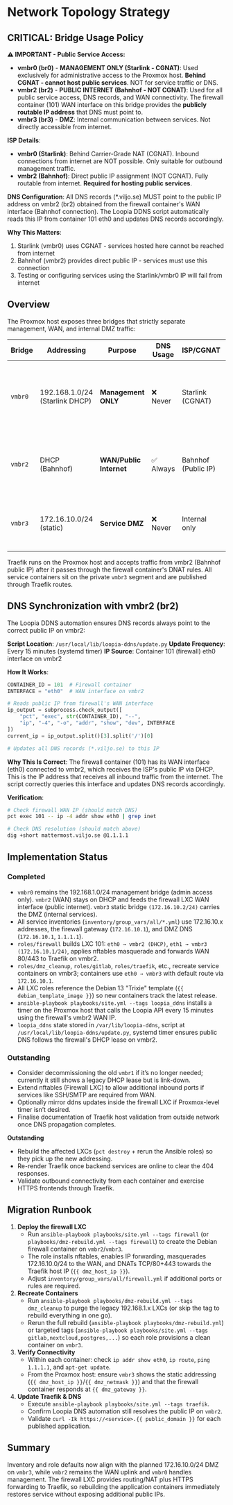 # Network Topology Strategy

## CRITICAL: Bridge Usage Policy

**⚠️ IMPORTANT - Public Service Access:**

- **vmbr0 (br0)** - **MANAGEMENT ONLY (Starlink - CGNAT)**: Used exclusively for administrative access to the Proxmox host. **Behind CGNAT - cannot host public services**. NOT for service traffic or DNS.
- **vmbr2 (br2)** - **PUBLIC INTERNET (Bahnhof - NOT CGNAT)**: Used for all public service access, DNS records, and WAN connectivity. The firewall container (101) WAN interface on this bridge provides the **publicly routable IP address** that DNS must point to.
- **vmbr3 (br3)** - **DMZ**: Internal communication between services. Not directly accessible from internet.

**ISP Details**:
- **vmbr0 (Starlink)**: Behind Carrier-Grade NAT (CGNAT). Inbound connections from internet are NOT possible. Only suitable for outbound management traffic.
- **vmbr2 (Bahnhof)**: Direct public IP assignment (NOT CGNAT). Fully routable from internet. **Required for hosting public services**.

**DNS Configuration**: All DNS records (*.viljo.se) MUST point to the public IP address on vmbr2 (br2) obtained from the firewall container's WAN interface (Bahnhof connection). The Loopia DDNS script automatically reads this IP from container 101 eth0 and updates DNS records accordingly.

**Why This Matters**:
1. Starlink (vmbr0) uses CGNAT - services hosted here cannot be reached from internet
2. Bahnhof (vmbr2) provides direct public IP - services must use this connection
3. Testing or configuring services using the Starlink/vmbr0 IP will fail from internet

## Overview
The Proxmox host exposes three bridges that strictly separate management, WAN, and internal DMZ traffic:

| Bridge | Addressing | Purpose | DNS Usage | ISP/CGNAT | Notes |
|--------|------------|---------|-----------|-----------|-------|
| `vmbr0` | 192.168.1.0/24 (Starlink DHCP) | **Management ONLY** | ❌ Never | Starlink (CGNAT) | Proxmox management IP `192.168.1.3`. **Cannot host public services** due to CGNAT. |
| `vmbr2` | DHCP (Bahnhof) | **WAN/Public Internet** | ✅ Always | Bahnhof (Public IP) | Publicly routable IP on firewall container 101 eth0. **All DNS records point here**. |
| `vmbr3` | 172.16.10.0/24 (static) | **Service DMZ** | ❌ Never | Internal only | Backplane for all application LXCs. Routed/NATed by firewall LXC (101). |

Traefik runs on the Proxmox host and accepts traffic from vmbr2 (Bahnhof public IP) after it passes through the firewall container's DNAT rules. All service containers sit on the private `vmbr3` segment and are published through Traefik routes.

## DNS Synchronization with vmbr2 (br2)

The Loopia DDNS automation ensures DNS records always point to the correct public IP on vmbr2:

**Script Location**: `/usr/local/lib/loopia-ddns/update.py`
**Update Frequency**: Every 15 minutes (systemd timer)
**IP Source**: Container 101 (firewall) eth0 interface on vmbr2

**How It Works**:
```python
CONTAINER_ID = 101  # Firewall container
INTERFACE = "eth0"  # WAN interface on vmbr2

# Reads public IP from firewall's WAN interface
ip_output = subprocess.check_output([
    "pct", "exec", str(CONTAINER_ID), "--",
    "ip", "-4", "-o", "addr", "show", "dev", INTERFACE
])
current_ip = ip_output.split()[3].split('/')[0]

# Updates all DNS records (*.viljo.se) to this IP
```

**Why This Is Correct**: The firewall container (101) has its WAN interface (eth0) connected to vmbr2, which receives the ISP's public IP via DHCP. This is the IP address that receives all inbound traffic from the internet. The script correctly queries this interface and updates DNS records accordingly.

**Verification**:
```bash
# Check firewall WAN IP (should match DNS)
pct exec 101 -- ip -4 addr show eth0 | grep inet

# Check DNS resolution (should match above)
dig +short mattermost.viljo.se @1.1.1.1
```

## Implementation Status
### Completed
- `vmbr0` remains the 192.168.1.0/24 management bridge (admin access only). `vmbr2` (WAN) stays on DHCP and feeds the firewall LXC WAN interface (public internet). `vmbr3` static bridge `(172.16.10.2/24)` carries the DMZ (internal services).
- All service inventories (`inventory/group_vars/all/*.yml`) use 172.16.10.x addresses, the firewall gateway (`172.16.10.1`), and DMZ DNS (`172.16.10.1`, `1.1.1.1`).
- `roles/firewall` builds LXC 101: `eth0 → vmbr2 (DHCP)`, `eth1 → vmbr3 (172.16.10.1/24)`, applies nftables masquerade and forwards WAN 80/443 to Traefik on vmbr2.
- `roles/dmz_cleanup`, `roles/gitlab`, `roles/traefik`, etc., recreate service containers on vmbr3; containers use `eth0 → vmbr3` with default route via `172.16.10.1`.
- All LXC roles reference the Debian 13 "Trixie" template (`{{ debian_template_image }}`) so new containers track the latest release.
- `ansible-playbook playbooks/site.yml --tags loopia_ddns` installs a timer on the Proxmox host that calls the Loopia API every 15 minutes using the firewall's vmbr2 WAN IP.
- `loopia_ddns` state stored in `/var/lib/loopia-ddns`, script at `/usr/local/lib/loopia-ddns/update.py`, systemd timer ensures public DNS follows the firewall's DHCP lease on vmbr2.
### Outstanding
- Consider decommissioning the old `vmbr1` if it’s no longer needed; currently it still shows a legacy DHCP lease but is link-down.
- Extend nftables (Firewall LXC) to allow additional inbound ports if services like SSH/SMTP are required from WAN.
- Optionally mirror ddns updates inside the firewall LXC if Proxmox-level timer isn’t desired.
- Finalise documentation of Traefik host validation from outside network once DNS propagation completes.

**Outstanding**
- Rebuild the affected LXCs (`pct destroy` + rerun the Ansible roles) so they pick up the new addressing.
- Re-render Traefik once backend services are online to clear the 404 responses.
- Validate outbound connectivity from each container and exercise HTTPS frontends through Traefik.

## Migration Runbook
1. **Deploy the firewall LXC**
   * Run `ansible-playbook playbooks/site.yml --tags firewall` (or `playbooks/dmz-rebuild.yml --tags firewall`) to create the Debian firewall container on `vmbr2`/`vmbr3`.
   * The role installs nftables, enables IP forwarding, masquerades 172.16.10.0/24 to the WAN, and DNATs TCP/80+443 towards the Traefik host IP (`{{ dmz_host_ip }}`).
   * Adjust `inventory/group_vars/all/firewall.yml` if additional ports or rules are required.
2. **Recreate Containers**
   * Run `ansible-playbook playbooks/dmz-rebuild.yml --tags dmz_cleanup` to purge the legacy 192.168.1.x LXCs (or skip the tag to rebuild everything in one go).
   * Rerun the full rebuild (`ansible-playbook playbooks/dmz-rebuild.yml`) or targeted tags (`ansible-playbook playbooks/site.yml --tags gitlab,nextcloud,postgres,...`) so each role provisions a clean container on `vmbr3`.
3. **Verify Connectivity**
   * Within each container: check `ip addr show eth0`, `ip route`, `ping 1.1.1.1`, and `apt-get update`.
   * From the Proxmox host: ensure `vmbr3` shows the static addressing (`{{ dmz_host_ip }}`/`{{ dmz_netmask }}`) and that the firewall container responds at `{{ dmz_gateway }}`.
4. **Update Traefik & DNS**
   * Execute `ansible-playbook playbooks/site.yml --tags traefik`.
   * Confirm Loopia DNS automation still resolves the public IP on `vmbr2`.
   * Validate `curl -Ik https://<service>.{{ public_domain }}` for each published application.

## Summary
Inventory and role defaults now align with the planned 172.16.10.0/24 DMZ on `vmbr3`, while `vmbr2` remains the WAN uplink and `vmbr0` handles management. The firewall LXC provides routing/NAT plus HTTPS forwarding to Traefik, so rebuilding the application containers immediately restores service without exposing additional public IPs.
